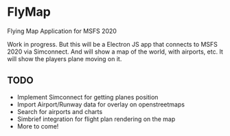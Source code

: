 # FlyMap
Flying Map Application for MSFS 2020

Work in progress.  But this will be a Electron JS app that connects to MSFS 2020 via Simconnect.  And will show a map of the world, with airports, etc.   It will show the players plane moving on it.

## TODO

- Implement Simconnect for getting planes position
- Import Airport/Runway data for overlay on openstreetmaps
- Search for airports and charts
- Simbrief integration for flight plan rendering on the map
- More to come!
